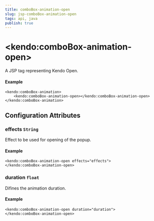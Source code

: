 ```yaml
---
title: comboBox-animation-open
slug: jsp-comboBox-animation-open
tags: api, java
publish: true
---
```


# \<kendo:comboBox-animation-open\>
A JSP tag representing Kendo Open.

#### Example
    <kendo:comboBox-animation>
        <kendo:comboBox-animation-open></kendo:comboBox-animation-open>
    </kendo:comboBox-animation>


## Configuration Attributes


### effects `String`

Effect to be used for opening of the popup.

#### Example
    <kendo:comboBox-animation-open effects="effects">
    </kendo:comboBox-animation-open>



### duration `float`

Difines the animation duration.

#### Example
    <kendo:comboBox-animation-open duration="duration">
    </kendo:comboBox-animation-open>


